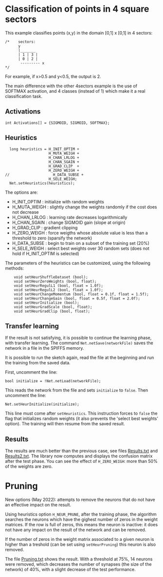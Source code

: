 # Classification of points in 4 square sectors

This example classifies points (x,y) in the domain [0,1] x [0,1] in 4 sectors:

```
/*    sectors:
      y
      |_______
      | 1 | 3 |
      | 0 | 2 |
       --------- x
*/
```
For example, if x>0.5 and y<0.5, the output is 2.

The main difference with the other 4sectors example is the use of SOFTMAX activation, and 4 classes (instead of 1) which make it a real classification task.

## Activations
```
int Activations[] = {SIGMOID, SIGMOID, SOFTMAX};
```

## Heuristics
```
  long heuristics = H_INIT_OPTIM +
                    H_MUTA_WEIGH +
                    H_CHAN_LRLOG +
                    H_CHAN_SGAIN +
                    H_GRAD_CLIP  +
                    H_ZERO_WEIGH +
//                    H_DATA_SUBSE +
                    H_SELE_WEIGH;
  Net.setHeuristics(heuristics);
```
The options are:
* H_INIT_OPTIM : initialize with random weights
* H_MUTA_WEIGH : slightly change the weights randomly if the cost does not decrease
* H_CHAN_LRLOG : learning rate decreases logarithmically
* H_CHAN_SGAIN : change SIGMOID gain (slope at origin)
* H_GRAD_CLIP  : gradient clipping
* H_ZERO_WEIGH : force weigths whose absolute value is less than a threshold to zero (sparsify the network)
* H_DATA_SUBSE : begin to train on a subset of the training set (20%)
* H_SELE_WEIGH : select best weights over 30 random sets (does not hold if H_INIT_OPTIM is selected)

The parameters of the heuristics can be customized, using the following methods:
```
    void setHeurShuffleDataset (bool);
    void setHeurZeroWeights (bool, float);
    void setHeurRegulL1 (bool, float = 1.0f);
    void setHeurRegulL2 (bool, float = 1.0f);
    void setHeurChangeMomentum (bool, float = 0.1f, float = 1.5f);
    void setHeurChangeGain (bool, float = 0.5f, float = 2.0f);
    void setHeurInitialize (bool);
    void setHeurGradScale (bool, float);
    void setHeurGradClip (bool, float);
```

## Transfer learning
If the result is not satisfying, it is possible to continue the learning phase, with transfer learning. The command `Net.netSave(networkFile)` saves the network in a file in the SPIFFS memory.

It is possible to run the sketch again, read the file at the beginning and run the training from the saved data.

First, uncomment the line:
```
bool initialize = !Net.netLoad(networkFile);
```
This reads the network from the file and sets `initialize` to `false`. Then uncomment the line:
```
Net.setHeurInitialize(initialize);
```
This line must come after `setHeuristics`. This instruction forces to `false` the flag that initializes random weights (it also prevents the 'select best weights' option). The training will then resume from the saved result.

## Results
The results are much better than the previous case, see files [Results.txt](./Results.txt) and [Results2.txt](./Results2.txt). The library now computes and displays the confusion matrix after the test phase. You can see the effect of `H_ZERO_WEIGH`: more than 50% of the weights are zero.

# Pruning
New options (May 2022): attempts to remove the neurons that do not have an effective impact on the result.

Using heuristics option `H_NEUR_PRUNE`, after the training phase, the algorithm searches the neurons which have the gighest number of zeros in the weight matrices. If the row is full of zeros, this means the neuron is inactive: it does not have any impact on the result of the network and can be removed.

If the number of zeros in the weight matrix associated to a given neuron is higher than a treshold (can be set using `setHeurPruning`) this neuron is also removed.

The file [Pruning.txt](./Pruning.txt) shows the result. With a threshold at 75%, 14 neurons were removed, which decreases the number of synapses (the size of the network) of 40%, with a slight decrease of the test performance.